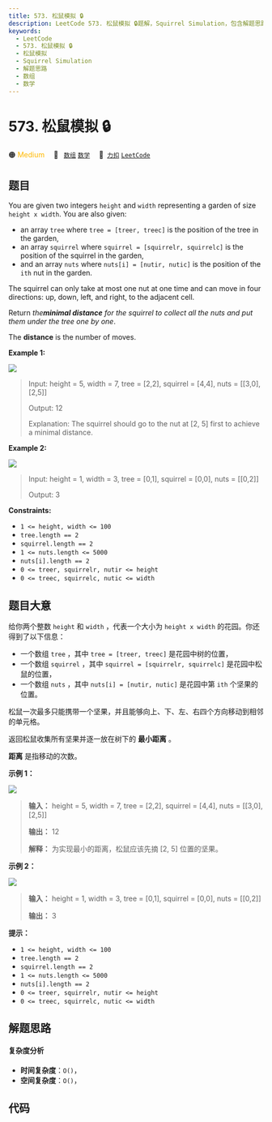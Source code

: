 ```yaml
---
title: 573. 松鼠模拟 🔒
description: LeetCode 573. 松鼠模拟 🔒题解，Squirrel Simulation，包含解题思路、复杂度分析以及完整的 JavaScript 代码实现。
keywords:
  - LeetCode
  - 573. 松鼠模拟 🔒
  - 松鼠模拟
  - Squirrel Simulation
  - 解题思路
  - 数组
  - 数学
---
```


# 573. 松鼠模拟 🔒

🟠 <font color=#ffb800>Medium</font>&emsp; 🔖&ensp; [`数组`](/tag/array.md) [`数学`](/tag/math.md)&emsp; 🔗&ensp;[`力扣`](https://leetcode.cn/problems/squirrel-simulation) [`LeetCode`](https://leetcode.com/problems/squirrel-simulation)

## 题目

You are given two integers `height` and `width` representing a garden of size
`height x width`. You are also given:

  * an array `tree` where `tree = [treer, treec]` is the position of the tree in the garden,
  * an array `squirrel` where `squirrel = [squirrelr, squirrelc]` is the position of the squirrel in the garden,
  * and an array `nuts` where `nuts[i] = [nutir, nutic]` is the position of the `ith` nut in the garden.

The squirrel can only take at most one nut at one time and can move in four
directions: up, down, left, and right, to the adjacent cell.

Return _the**minimal distance** for the squirrel to collect all the nuts and
put them under the tree one by one_.

The **distance** is the number of moves.



**Example 1:**

![](https://fastly.jsdelivr.net/gh/doocs/leetcode@main/solution/0500-0599/0573.Squirrel%20Simulation/images/squirrel1-grid.jpg)

> Input: height = 5, width = 7, tree = [2,2], squirrel = [4,4], nuts = [[3,0], [2,5]]
> 
> Output: 12
> 
> Explanation: The squirrel should go to the nut at [2, 5] first to achieve a minimal distance.

**Example 2:**

![](https://fastly.jsdelivr.net/gh/doocs/leetcode@main/solution/0500-0599/0573.Squirrel%20Simulation/images/squirrel2-grid.jpg)

> Input: height = 1, width = 3, tree = [0,1], squirrel = [0,0], nuts = [[0,2]]
> 
> Output: 3

**Constraints:**

  * `1 <= height, width <= 100`
  * `tree.length == 2`
  * `squirrel.length == 2`
  * `1 <= nuts.length <= 5000`
  * `nuts[i].length == 2`
  * `0 <= treer, squirrelr, nutir <= height`
  * `0 <= treec, squirrelc, nutic <= width`


## 题目大意

给你两个整数 `height` 和 `width` ，代表一个大小为 `height x width` 的花园。你还得到了以下信息：

  * 一个数组 `tree` ，其中 `tree = [treer, treec]` 是花园中树的位置，
  * 一个数组 `squirrel` ，其中 `squirrel = [squirrelr, squirrelc]` 是花园中松鼠的位置，
  * 一个数组 `nuts` ，其中 `nuts[i] = [nutir, nutic]` 是花园中第 `ith` 个坚果的位置。

松鼠一次最多只能携带一个坚果，并且能够向上、下、左、右四个方向移动到相邻的单元格。

返回松鼠收集所有坚果并逐一放在树下的 **最小距离** 。

**距离** 是指移动的次数。



**示例 1：**

![](https://fastly.jsdelivr.net/gh/doocs/leetcode@main/solution/0500-0599/0573.Squirrel%20Simulation/images/squirrel1-grid.jpg)

> 
> 
> 
> 
> 
> **输入：** height = 5, width = 7, tree = [2,2], squirrel = [4,4], nuts = [[3,0], [2,5]]
> 
> **输出：** 12
> 
> **解释：** 为实现最小的距离，松鼠应该先摘 [2, 5] 位置的坚果。
> 
> 

**示例 2：**

![](https://fastly.jsdelivr.net/gh/doocs/leetcode@main/solution/0500-0599/0573.Squirrel%20Simulation/images/squirrel2-grid.jpg)

> 
> 
> 
> 
> 
> **输入：** height = 1, width = 3, tree = [0,1], squirrel = [0,0], nuts = [[0,2]]
> 
> **输出：** 3
> 
> 



**提示：**

  * `1 <= height, width <= 100`
  * `tree.length == 2`
  * `squirrel.length == 2`
  * `1 <= nuts.length <= 5000`
  * `nuts[i].length == 2`
  * `0 <= treer, squirrelr, nutir <= height`
  * `0 <= treec, squirrelc, nutic <= width`


## 解题思路

#### 复杂度分析

- **时间复杂度**：`O()`，
- **空间复杂度**：`O()`，

## 代码

```javascript

```